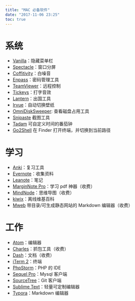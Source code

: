 ```yaml
---
title: "MAC 必备软件"
date: "2017-11-06 23:25"
toc: true
---
```


# 系统

* [Vanilla](http://matthewpalmer.net/vanilla/)：隐藏菜单栏
* [Spectacle](https://www.spectacleapp.com/)：窗口分屏
* [Coffitivity](https://coffitivity.com/)：白噪音
* [Enpass](https://www.enpass.io/)：密码管理工具
* [TeamViewer](https://www.teamviewer.com/zhCN/)：远程控制
* [Tickeys](http://www.yingdev.com/projects/tickeys)：打字音效
* [Lantern](https://getlantern.org/)：出国工具
* [Irvue](https://itunes.apple.com/cn/app/irvue-unsplash-wallpapers/id1039633667?mt=12)：自动切换壁纸
* [OmniDiskSweeper](https://www.omnigroup.com/more): 查看磁盘占用工具
* [Snipaste](https://www.snipaste.com/) 截图工具
* [Tadam](http://tadamapp.com/) 可自定义时间的番茄钟
* [Go2Shell](http://zipzapmac.com/Go2Shell) 在 Finder 打开终端，并切换到当前路径

# 学习

* [Anki](https://apps.ankiweb.net/)：复习工具
* [Evernote](https://www.yinxiang.com/)：收集资料
* [Leanote](https://leanote.com/)：笔记
* [MarginNote Pro](https://marginnote.com/)：学习 pdf 神器（收费）
* [MindNode](https://mindnode.com/)：思维导图（收费）
* [kiwix](http://wiki.kiwix.org/wiki/Main_Page/zh-cn)：离线维基百科
* [Mweb](http://zh.mweb.im/) 带目录/可生成静态网站的 Markdown 编辑器（收费）

# 工作

* [Atom](https://atom.io/)：编辑器
* [Charles](https://www.charlesproxy.com/)：抓包工具（收费）
* [Dash](https://kapeli.com/dash)：文档（收费）
* [iTerm 2](http://www.iterm2.com/)：终端
* [PhpStorm](https://www.jetbrains.com/phpstorm/)：PHP 的 IDE
* [Sequel Pro](http://www.sequelpro.com/)：Mysql 客户端
* [SourceTree](https://www.sourcetreeapp.com/)：Git 客户端
* [Sublime Text](http://www.sublimetext.com/)：轻量可定制编辑器
* [Typora](https://www.typora.io/)：Markdown 编辑器
